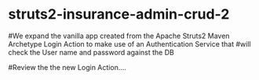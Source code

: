 # struts2-insurance-admin-crud-2

#We expand the vanilla app created from the Apache Struts2 Maven Archetype Login Action to make use of an Authentication Service that 
#will check the User name and password against the DB 

#Review the the new Login Action.... 


